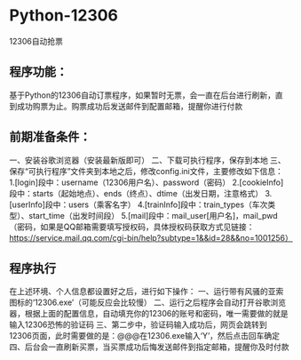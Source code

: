 # Python-12306
12306自动抢票

## 程序功能：
基于Python的12306自动订票程序，如果暂时无票，会一直在后台进行刷新，直到成功购票为止。购票成功后发送邮件到配置邮箱，提醒你进行付款

## 前期准备条件：
一、安装谷歌浏览器（安装最新版即可）
二、下载可执行程序，保存到本地
三、保存“可执行程序”文件夹到本地之后，修改config.ini文件，主要修改如下信息：
1.[login]段中：username（12306用户名）、password（密码）
2.[cookieInfo]段中：starts（起始地点）、ends（终点）、dtime（出发日期，注意格式）
3.[userInfo]段中：users（乘客名字）
4.[trainInfo]段中：train_types（车次类型）、start_time（出发时间段）
5.[mail]段中：mail_user[用户名]，mail_pwd（密码，如果是QQ邮箱需要填写授权码，具体授权码获取方式见链接：https://service.mail.qq.com/cgi-bin/help?subtype=1&&id=28&&no=1001256）

## 程序执行
在上述环境、个人信息都设置好之后，进行如下操作：
一、运行带有风骚的亚索图标的‘12306.exe’（可能反应会比较慢）
二、运行之后程序会自动打开谷歌浏览器，根据上面的配置信息，自动填充你的12306的账号和密码，唯一需要做的就是输入12306恐怖的验证码
三、第二步中，验证码输入成功后，网页会跳转到12306页面，此时需要做的是：@@@在12306.exe输入‘Y’，然后点击回车确定
四、后台会一直刷新买票，当买票成功后悔发送邮件到指定邮箱，提醒你及时付款
